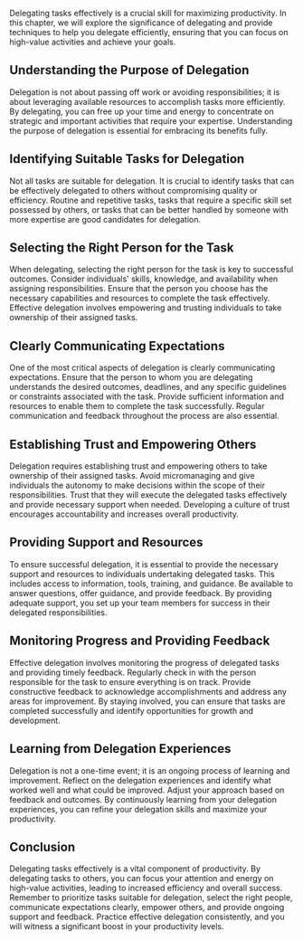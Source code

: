 
Delegating tasks effectively is a crucial skill for maximizing productivity. In this chapter, we will explore the significance of delegating and provide techniques to help you delegate efficiently, ensuring that you can focus on high-value activities and achieve your goals.

## Understanding the Purpose of Delegation

Delegation is not about passing off work or avoiding responsibilities; it is about leveraging available resources to accomplish tasks more efficiently. By delegating, you can free up your time and energy to concentrate on strategic and important activities that require your expertise. Understanding the purpose of delegation is essential for embracing its benefits fully.

## Identifying Suitable Tasks for Delegation

Not all tasks are suitable for delegation. It is crucial to identify tasks that can be effectively delegated to others without compromising quality or efficiency. Routine and repetitive tasks, tasks that require a specific skill set possessed by others, or tasks that can be better handled by someone with more expertise are good candidates for delegation.

## Selecting the Right Person for the Task

When delegating, selecting the right person for the task is key to successful outcomes. Consider individuals' skills, knowledge, and availability when assigning responsibilities. Ensure that the person you choose has the necessary capabilities and resources to complete the task effectively. Effective delegation involves empowering and trusting individuals to take ownership of their assigned tasks.

## Clearly Communicating Expectations

One of the most critical aspects of delegation is clearly communicating expectations. Ensure that the person to whom you are delegating understands the desired outcomes, deadlines, and any specific guidelines or constraints associated with the task. Provide sufficient information and resources to enable them to complete the task successfully. Regular communication and feedback throughout the process are also essential.

## Establishing Trust and Empowering Others

Delegation requires establishing trust and empowering others to take ownership of their assigned tasks. Avoid micromanaging and give individuals the autonomy to make decisions within the scope of their responsibilities. Trust that they will execute the delegated tasks effectively and provide necessary support when needed. Developing a culture of trust encourages accountability and increases overall productivity.

## Providing Support and Resources

To ensure successful delegation, it is essential to provide the necessary support and resources to individuals undertaking delegated tasks. This includes access to information, tools, training, and guidance. Be available to answer questions, offer guidance, and provide feedback. By providing adequate support, you set up your team members for success in their delegated responsibilities.

## Monitoring Progress and Providing Feedback

Effective delegation involves monitoring the progress of delegated tasks and providing timely feedback. Regularly check in with the person responsible for the task to ensure everything is on track. Provide constructive feedback to acknowledge accomplishments and address any areas for improvement. By staying involved, you can ensure that tasks are completed successfully and identify opportunities for growth and development.

## Learning from Delegation Experiences

Delegation is not a one-time event; it is an ongoing process of learning and improvement. Reflect on the delegation experiences and identify what worked well and what could be improved. Adjust your approach based on feedback and outcomes. By continuously learning from your delegation experiences, you can refine your delegation skills and maximize your productivity.

## Conclusion

Delegating tasks effectively is a vital component of productivity. By delegating tasks to others, you can focus your attention and energy on high-value activities, leading to increased efficiency and overall success. Remember to prioritize tasks suitable for delegation, select the right people, communicate expectations clearly, empower others, and provide ongoing support and feedback. Practice effective delegation consistently, and you will witness a significant boost in your productivity levels.
